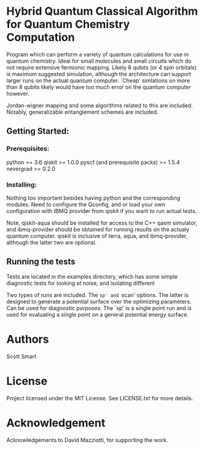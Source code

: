 # Hybrid Quantum Classical Algorithm for Quantum Chemistry Computation
Program which can perform a variety of quantum calculations for use in quantum
chemistry. Ideal for small molecules and small circuits which do not require
extensive fermionic mapping. Likely 8 qubits (or 4 spin orbitals) is maximum
suggested simulation, although the architecture can support larger runs on the
actual quantum computer. `Cheap' simlations on more than 8 qubits likely would
have too much error on the quantum computer however. 

Jordan-wigner mapping and some algorithms related to this are included. Notably,
generalizable entanglement schemes are included. 

## Getting Started:

### Prerequisites:
python >= 3.6
qiskit >= 1.0.0
pyscf (and prerequisite packs) >= 1.5.4
nevergrad >= 0.2.0
 
### Installing:
Nothing too important besides having python and the corresponding modules. Need
to configure the Qconfig, and or load your own configuration with IBMQ provider
from qiskit if you want to run actual tests. 

Note, qiskit-aqua should be installed for access to the C++ qasm simulator, and
ibmq-provider should be obtained for running results on the actualy quantum
computer. qiskit is inclusive of terra, aqua, and ibmq-provider, although the 
latter two are optional. 

## Running the tests

Tests are located in the examples directory, which has some simple diagnostic
tests for looking at noise, and isolating different 

Two types of runs are included. The `sp' and `scan' options. The latter is
designed to generate a potential surface over the optimizing parameters. Can be
used for diagnostic purposes. The `sp' is a single point run and is used for
evaluating a single point on a general potential energy surface. 

# Authors
Scott Smart

# License
Project licensed under the MIT License. See LICENSE.txt for more details. 

# Acknowledgement

Acknowledgements to David Mazziotti, for supporting the work. 





